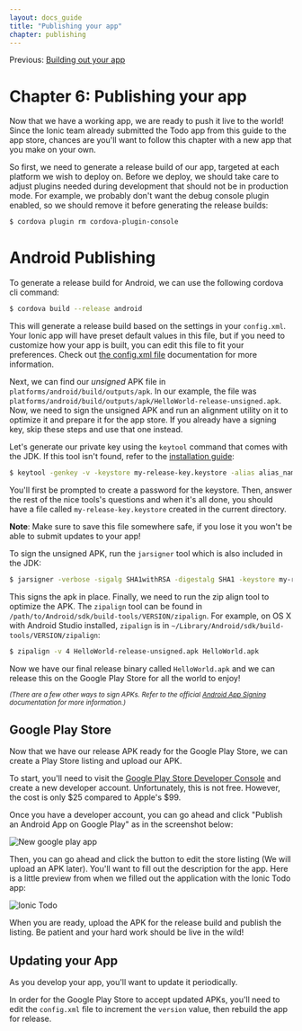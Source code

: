 ```yaml
---
layout: docs_guide
title: "Publishing your app"
chapter: publishing
---
```


Previous: <a href="building.html">Building out your app</a>

# Chapter 6: Publishing your app

Now that we have a working app, we are ready to push it live to the world! Since the Ionic team already submitted the Todo app from this guide to the app store, chances are you'll want to follow this chapter with a new app that you make on your own.

So first, we need to generate a release build of our app, targeted at each platform we wish to deploy on. Before we deploy, we should take care to adjust plugins needed during development that should not be in production mode. For example, we probably don't want the debug console plugin enabled, so we should remove it before generating the release builds:

```bash
$ cordova plugin rm cordova-plugin-console
```

# Android Publishing

To generate a release build for Android, we can use the following cordova cli command:

```bash
$ cordova build --release android
```

This will generate a release build based on the settings in your `config.xml`. Your Ionic app will have preset default values in this file, but if you need to customize how your app is built, you can edit this file to fit your preferences. Check out [the config.xml file](http://cordova.apache.org/docs/en/latest/guide/platforms/android/config.html) documentation for more information.

Next, we can find our *unsigned* APK file in `platforms/android/build/outputs/apk`. In our example, the file was `platforms/android/build/outputs/apk/HelloWorld-release-unsigned.apk`. Now, we need to sign the unsigned APK and run an alignment utility on it to optimize it and prepare it for the app store. If you already have a signing key, skip these steps and use that one instead.

Let's generate our private key using the `keytool` command that comes with the JDK. If this tool isn't found, refer to the [installation guide](installation.html):

```bash
$ keytool -genkey -v -keystore my-release-key.keystore -alias alias_name -keyalg RSA -keysize 2048 -validity 10000
```

You'll first be prompted to create a password for the keystore. Then, answer the rest of the nice tools's questions and when it's all done, you should have a file called `my-release-key.keystore` created in the current directory.

__Note__: Make sure to save this file somewhere safe, if you lose it you won't be able to submit updates to your app!

To sign the unsigned APK, run the `jarsigner` tool which is also included in the JDK:

```bash
$ jarsigner -verbose -sigalg SHA1withRSA -digestalg SHA1 -keystore my-release-key.keystore HelloWorld-release-unsigned.apk alias_name
```

This signs the apk in place. Finally, we need to run the zip align tool to optimize the APK. The `zipalign` tool can be found in `/path/to/Android/sdk/build-tools/VERSION/zipalign`. For example, on OS X with Android Studio installed, `zipalign` is in `~/Library/Android/sdk/build-tools/VERSION/zipalign`:

```bash
$ zipalign -v 4 HelloWorld-release-unsigned.apk HelloWorld.apk
```

Now we have our final release binary called `HelloWorld.apk` and we can release this on the Google Play Store for all the world to enjoy!

<small><i>(There are a few other ways to sign APKs. Refer to the official [Android App Signing](http://developer.android.com/tools/publishing/app-signing.html) documentation for more information.)</i></small>

## Google Play Store

Now that we have our release APK ready for the Google Play Store, we can create a Play Store listing and upload our APK.

To start, you'll need to visit the [Google Play Store Developer Console](https://play.google.com/apps/publish/) and create a new developer account. Unfortunately, this is not free. However, the cost is only $25 compared to Apple's $99.

Once you have a developer account, you can go ahead and click "Publish an Android App on Google Play" as in the screenshot below:

![New google play app](http://ionicframework.com.s3.amazonaws.com/guide/0.1.0/5-play.png)

Then, you can go ahead and click the button to edit the store listing (We will upload an APK later). You'll want to fill out the description for the app. Here is a little preview from when we filled out the application with the Ionic Todo app:

![Ionic Todo](http://ionicframework.com.s3.amazonaws.com/guide/0.1.0/5-play2.png)

When you are ready, upload the APK for the release build and publish the listing. Be patient and your hard work should be live in the wild!

<!--[Chapter 6: Closing Thoughts](closing.html)-->

## Updating your App

As you develop your app, you'll want to update it periodically.

In order for the Google Play Store to accept updated APKs, you'll need to edit the `config.xml` file to increment the `version` value, then rebuild the app for release. 

